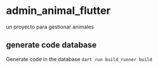 # admin_animal_flutter

un proyecto para gestionar animales

## generate code database 
Generate code in the database
```dart run build_runner build```